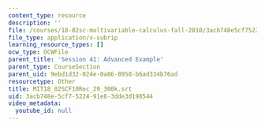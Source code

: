 ```yaml
---
content_type: resource
description: ''
file: /courses/18-02sc-multivariable-calculus-fall-2010/3acb748e5cf7522491e83dde3d198544_MIT18_02SCF10Rec_29_300k.vtt
file_type: application/x-subrip
learning_resource_types: []
ocw_type: OCWFile
parent_title: 'Session 41: Advanced Example'
parent_type: CourseSection
parent_uid: 9ebd1d32-024e-0a86-8958-b6ad334b76ad
resourcetype: Other
title: MIT18_02SCF10Rec_29_300k.srt
uid: 3acb748e-5cf7-5224-91e8-3dde3d198544
video_metadata:
  youtube_id: null
---
```

